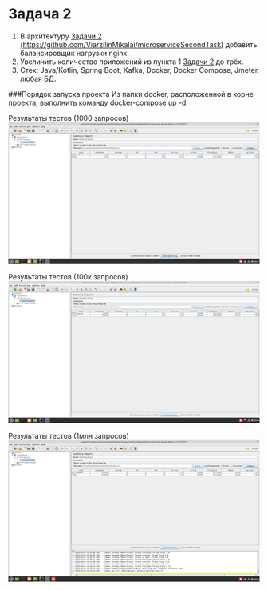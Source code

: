 # Задача 2

1. В архитектуру [Задачи 2 (https://github.com/ViarzilinMikalai/microserviceSecondTask)](https://github.com/ViarzilinMikalai/microserviceSecondTask) добавить балансировщик нагрузки nginx.
2. Увеличить количество приложений из пункта 1 [Задачи 2](https://github.com/ViarzilinMikalai/microserviceSecondTask) до трёх.
3. Стек: Java/Kotlin, Spring Boot, Kafka, Docker, Docker Compose, Jmeter, любая БД.

###Порядок запуска проекта
Из папки docker, расположенной в корне проекта, выполнить команду docker-compose up -d

Результаты тестов (1000 запросов)
![img.png](img.png)

Результаты тестов (100к запросов)
![img_1.png](img_1.png)

Результаты тестов (1млн запросов)
![img_2.png](img_2.png)